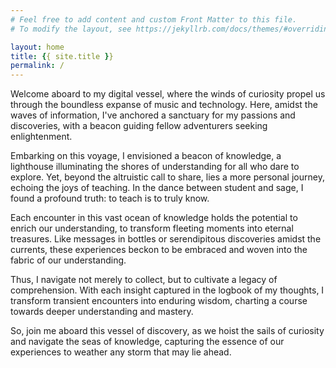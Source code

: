 ```yaml
---
# Feel free to add content and custom Front Matter to this file.
# To modify the layout, see https://jekyllrb.com/docs/themes/#overriding-theme-defaults

layout: home
title: {{ site.title }}
permalink: /
---
```


Welcome aboard to my digital vessel, where the winds of curiosity propel us through the boundless expanse of music and technology. Here, amidst the waves of information, I've anchored a sanctuary for my passions and discoveries, with a beacon guiding fellow adventurers seeking enlightenment.

Embarking on this voyage, I envisioned a beacon of knowledge, a lighthouse illuminating the shores of understanding for all who dare to explore. Yet, beyond the altruistic call to share, lies a more personal journey, echoing the joys of teaching. In the dance between student and sage, I found a profound truth: to teach is to truly know.

Each encounter in this vast ocean of knowledge holds the potential to enrich our understanding, to transform fleeting moments into eternal treasures. Like messages in bottles or serendipitous discoveries amidst the currents, these experiences beckon to be embraced and woven into the fabric of our understanding.

Thus, I navigate not merely to collect, but to cultivate a legacy of comprehension. With each insight captured in the logbook of my thoughts, I transform transient encounters into enduring wisdom, charting a course towards deeper understanding and mastery.

So, join me aboard this vessel of discovery, as we hoist the sails of curiosity and navigate the seas of knowledge, capturing the essence of our experiences to weather any storm that may lie ahead.

<!-- 
Hi, and welcome to my website, where I catalogue a growing base of knowledge concerning my interests in music and tech. 

One of the reasons I created this website was to share what I learn, and in doing so, hopefully help others who are looking to further their knowledge base. Teaching is a joy - if it did not pay peanuts in the USA, I probably would still be working as a teacher.

And while an altruistic sales-pitch is great for generating feel-good feelings, the personal benefit to be gained from documenting what I learn is based off of my experiences with teaching. When one is forced to teach, one must know the subject inside and out. Along my voyage across the sea of knowledge I may encounter a message in a bottle with a new visualization approach for progressions in music, or perhaps I import a simplistic function pre-built in a Python package. However, if I simply leave those encounters as single-instance events, there is a very real chance that they float past me after a brief inspection of their potential applications. Therefore, I would much prefer to hoist these experiences from the ocean and onto my cataloging boat. Commit these events from a surface level, short-term encounter to the more permanent long-term, deeper-comprehension compartment of my personal collection of knowledge. And to do this, what better way than to record the events in my own words. -->